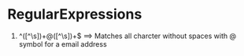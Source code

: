 # RegularExpressions

1. ^([^\s])+@([^\s])+$ ==> Matches all charcter without spaces with @ symbol for a email address
